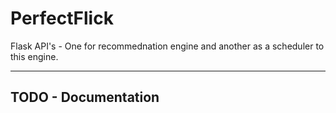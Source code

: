 # PerfectFlick
Flask API's - One for recommednation engine and another as a scheduler to this engine.

----

## TODO - Documentation
